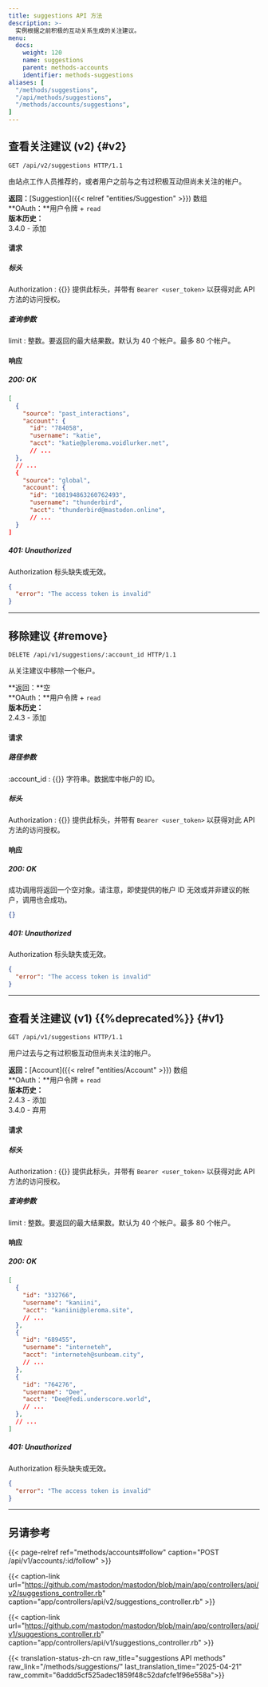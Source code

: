 ```yaml
---
title: suggestions API 方法
description: >-
  实例根据之前积极的互动关系生成的关注建议。
menu:
  docs:
    weight: 120
    name: suggestions
    parent: methods-accounts
    identifier: methods-suggestions
aliases: [
  "/methods/suggestions",
  "/api/methods/suggestions",
  "/methods/accounts/suggestions",
]
---
```


<style>
#TableOfContents ul ul ul {display: none}
</style>

## 查看关注建议 (v2) {#v2}

```http
GET /api/v2/suggestions HTTP/1.1
```

由站点工作人员推荐的，或者用户之前与之有过积极互动但尚未关注的帐户。

**返回：**[Suggestion]({{< relref "entities/Suggestion" >}}) 数组\
**OAuth：**用户令牌 + `read`\
**版本历史：**\
3.4.0 - 添加

#### 请求
##### 标头

Authorization
: {{<required>}} 提供此标头，并带有 `Bearer <user_token>` 以获得对此 API 方法的访问授权。

##### 查询参数

limit
: 整数。要返回的最大结果数。默认为 40 个帐户。最多 80 个帐户。

#### 响应
##### 200: OK

```json
[
  {
    "source": "past_interactions",
    "account": {
      "id": "784058",
      "username": "katie",
      "acct": "katie@pleroma.voidlurker.net",
      // ...
  },
  // ...
  {
    "source": "global",
    "account": {
      "id": "108194863260762493",
      "username": "thunderbird",
      "acct": "thunderbird@mastodon.online",
      // ...
  }
]
```

##### 401: Unauthorized

Authorization 标头缺失或无效。

```json
{
  "error": "The access token is invalid"
}
```

---

## 移除建议 {#remove}

```http
DELETE /api/v1/suggestions/:account_id HTTP/1.1
```

从关注建议中移除一个帐户。

**返回：**空\
**OAuth：**用户令牌 + `read`\
**版本历史：**\
2.4.3 - 添加

#### 请求

##### 路径参数

:account_id
: {{<required>}} 字符串。数据库中帐户的 ID。

##### 标头

Authorization
: {{<required>}} 提供此标头，并带有 `Bearer <user_token>` 以获得对此 API 方法的访问授权。

#### 响应
##### 200: OK

成功调用将返回一个空对象。请注意，即使提供的帐户 ID 无效或并非建议的帐户，调用也会成功。

```json
{}
```

##### 401: Unauthorized

Authorization 标头缺失或无效。

```json
{
  "error": "The access token is invalid"
}
```

---

## 查看关注建议 (v1) {{%deprecated%}} {#v1}

```http
GET /api/v1/suggestions HTTP/1.1
```

用户过去与之有过积极互动但尚未关注的帐户。

**返回：**[Account]({{< relref "entities/Account" >}}) 数组\
**OAuth：**用户令牌 + `read`\
**版本历史：**\
2.4.3 - 添加\
3.4.0 - 弃用

#### 请求
##### 标头

Authorization
: {{<required>}} 提供此标头，并带有 `Bearer <user_token>` 以获得对此 API 方法的访问授权。

##### 查询参数

limit
: 整数。要返回的最大结果数。默认为 40 个帐户。最多 80 个帐户。

#### 响应
##### 200: OK

```json
[
  {
    "id": "332766",
    "username": "kaniini",
    "acct": "kaniini@pleroma.site",
    // ...
  },
  {
    "id": "689455",
    "username": "interneteh",
    "acct": "interneteh@sunbeam.city",
    // ...
  },
  {
    "id": "764276",
    "username": "Dee",
    "acct": "Dee@fedi.underscore.world",
    // ...
  },
  // ...
]
```

##### 401: Unauthorized

Authorization 标头缺失或无效。

```json
{
  "error": "The access token is invalid"
}
```

---

## 另请参考

{{< page-relref ref="methods/accounts#follow" caption="POST /api/v1/accounts/:id/follow" >}}

{{< caption-link url="https://github.com/mastodon/mastodon/blob/main/app/controllers/api/v2/suggestions_controller.rb" caption="app/controllers/api/v2/suggestions_controller.rb" >}}

{{< caption-link url="https://github.com/mastodon/mastodon/blob/main/app/controllers/api/v1/suggestions_controller.rb" caption="app/controllers/api/v1/suggestions_controller.rb" >}}

{{< translation-status-zh-cn raw_title="suggestions API methods" raw_link="/methods/suggestions/" last_translation_time="2025-04-21" raw_commit="6addd5cf525adec1859f48c52dafcfe1f96e558a">}}
